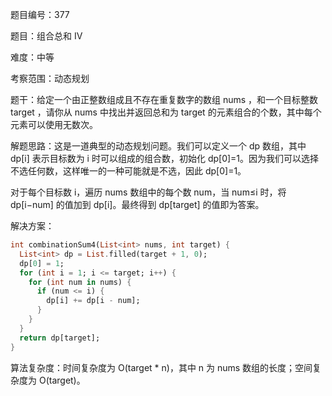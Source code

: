 题目编号：377

题目：组合总和 Ⅳ

难度：中等

考察范围：动态规划

题干：给定一个由正整数组成且不存在重复数字的数组 nums ，和一个目标整数 target ，请你从 nums 中找出并返回总和为 target 的元素组合的个数，其中每个元素可以使用无数次。

解题思路：这是一道典型的动态规划问题。我们可以定义一个 dp 数组，其中 dp[i] 表示目标数为 i 时可以组成的组合数，初始化 dp[0]=1。因为我们可以选择不选任何数，这样唯一的一种可能就是不选，因此 dp[0]=1。

对于每个目标数 i，遍历 nums 数组中的每个数 num，当 num≤i 时，将 dp[i−num] 的值加到 dp[i]。最终得到 dp[target] 的值即为答案。

解决方案：

```dart
int combinationSum4(List<int> nums, int target) {
  List<int> dp = List.filled(target + 1, 0);
  dp[0] = 1;
  for (int i = 1; i <= target; i++) {
    for (int num in nums) {
      if (num <= i) {
        dp[i] += dp[i - num];
      }
    }
  }
  return dp[target];
}
```

算法复杂度：时间复杂度为 O(target * n)，其中 n 为 nums 数组的长度；空间复杂度为 O(target)。